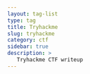 ```yaml
---
layout: tag-list
type: tag
title: Tryhackme
slug: tryhackme
category: ctf
sidebar: true
description: >
   Tryhackme CTF writeup
---
```

